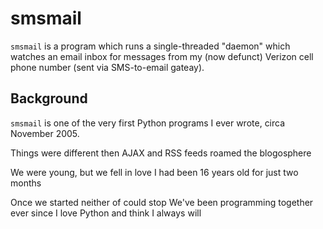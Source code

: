 smsmail
=======

`smsmail` is a program which runs a single-threaded "daemon" which watches
an email inbox for messages from my (now defunct) Verizon cell phone 
number (sent via SMS-to-email gateay).

## Background

`smsmail` is one of the very first Python programs I ever wrote, circa November 2005.

Things were different then
AJAX and RSS feeds roamed the blogosphere

We were young, but we fell in love
I had been 16 years old for just two months

Once we started neither of could stop
We've been programming together ever since
I love Python and think I always will
